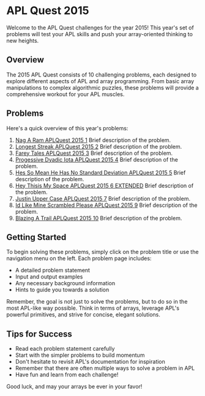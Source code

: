 # APL Quest 2015

Welcome to the APL Quest challenges for the year 2015! This year's set of problems will test your APL skills and push your array-oriented thinking to new heights.

## Overview

The 2015 APL Quest consists of 10 challenging problems, each designed to explore different aspects of APL and array programming. From basic array manipulations to complex algorithmic puzzles, these problems will provide a comprehensive workout for your APL muscles.

## Problems

Here's a quick overview of this year's problems:

1. [Nag A Ram APLQuest 2015 1](apl-quest/2015/Nag-A-Ram-APLQuest-2015-1)
   Brief description of the problem.
2. [Longest Streak APLQuest 2015 2](apl-quest/2015/Longest-Streak-APLQuest-2015-2)
   Brief description of the problem.
3. [Farey Tales APLQuest 2015 3](apl-quest/2015/Farey-Tales-APLQuest-2015-3)
   Brief description of the problem.
4. [Progessive Dyadic Iota APLQuest 2015 4](apl-quest/2015/Progessive-Dyadic-Iota-APLQuest-2015-4)
   Brief description of the problem.
5. [Hes So Mean He Has No Standard Deviation APLQuest 2015 5](apl-quest/2015/Hes-So-Mean-He-Has-No-Standard-Deviation-APLQuest-2015-5)
   Brief description of the problem.
6. [Hey Thisis My Space APLQuest 2015 6 EXTENDED](apl-quest/2015/Hey-Thisis-My-Space-APLQuest-2015-6-EXTENDED)
   Brief description of the problem.
7. [Justin Upper Case APLQuest 2015 7](apl-quest/2015/Justin-Upper-Case-APLQuest-2015-7)
   Brief description of the problem.
8. [Id Like Mine Scrambled Please APLQuest 2015 9](apl-quest/2015/Id-Like-Mine-Scrambled-Please-APLQuest-2015-9)
   Brief description of the problem.
9. [Blazing A Trail APLQuest 2015 10](apl-quest/2015/Blazing-A-Trail-APLQuest-2015-10)
   Brief description of the problem.

## Getting Started

To begin solving these problems, simply click on the problem title or use the navigation menu on the left. Each problem page includes:

- A detailed problem statement
- Input and output examples
- Any necessary background information
- Hints to guide you towards a solution

Remember, the goal is not just to solve the problems, but to do so in the most APL-like way possible. Think in terms of arrays, leverage APL's powerful primitives, and strive for concise, elegant solutions.

## Tips for Success

- Read each problem statement carefully
- Start with the simpler problems to build momentum
- Don't hesitate to revisit APL's documentation for inspiration
- Remember that there are often multiple ways to solve a problem in APL
- Have fun and learn from each challenge!

Good luck, and may your arrays be ever in your favor!
